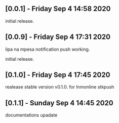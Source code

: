 ## [0.0.1] - Friday Sep 4 14:58 2020

initial release.
## [0.0.9] - Friday Sep 4 17:31 2020

lipa na mpesa notification push working.

initial release.
## [0.1.0] - Friday Sep 4 17:45 2020

realease stable version v0.1.0. for lnmonline stkpush
## [0.1.1] - Sunday Sep 4 14:45 2020
documentations upadate